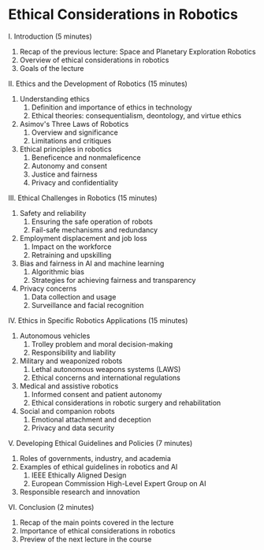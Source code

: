 # Ethical Considerations in Robotics

I. Introduction (5 minutes)

1. Recap of the previous lecture: Space and Planetary Exploration Robotics
1. Overview of ethical considerations in robotics
1. Goals of the lecture

II. Ethics and the Development of Robotics (15 minutes)

1. Understanding ethics
    1. Definition and importance of ethics in technology
    1. Ethical theories: consequentialism, deontology, and virtue ethics
1. Asimov's Three Laws of Robotics
    1. Overview and significance
    1. Limitations and critiques
1. Ethical principles in robotics
    1. Beneficence and nonmaleficence
    1. Autonomy and consent
    1. Justice and fairness
    1. Privacy and confidentiality

III. Ethical Challenges in Robotics (15 minutes)

1. Safety and reliability
    1. Ensuring the safe operation of robots
    1. Fail-safe mechanisms and redundancy
1. Employment displacement and job loss
    1. Impact on the workforce
    1. Retraining and upskilling
1. Bias and fairness in AI and machine learning
    1. Algorithmic bias
    1. Strategies for achieving fairness and transparency
1. Privacy concerns
    1. Data collection and usage
    1. Surveillance and facial recognition

IV. Ethics in Specific Robotics Applications (15 minutes)

1. Autonomous vehicles
    1. Trolley problem and moral decision-making
    1. Responsibility and liability
1. Military and weaponized robots
    1. Lethal autonomous weapons systems (LAWS)
    1. Ethical concerns and international regulations
1. Medical and assistive robotics
    1. Informed consent and patient autonomy
    1. Ethical considerations in robotic surgery and rehabilitation
1. Social and companion robots
    1. Emotional attachment and deception
    1. Privacy and data security

V. Developing Ethical Guidelines and Policies (7 minutes)

1. Roles of governments, industry, and academia
1. Examples of ethical guidelines in robotics and AI
    1. IEEE Ethically Aligned Design
    1. European Commission High-Level Expert Group on AI
1. Responsible research and innovation

VI. Conclusion (2 minutes)

1. Recap of the main points covered in the lecture
1. Importance of ethical considerations in robotics
1. Preview of the next lecture in the course
